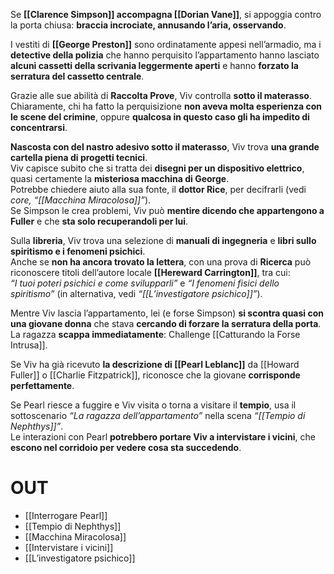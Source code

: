 Se **[[Clarence Simpson]] accompagna [[Dorian Vane]]**, si appoggia contro la porta chiusa: **braccia incrociate, annusando l’aria, osservando**.

I vestiti di **[[George Preston]]** sono ordinatamente appesi nell’armadio, ma i **detective della polizia** che hanno perquisito l’appartamento hanno lasciato **alcuni cassetti della scrivania leggermente aperti** e hanno **forzato la serratura del cassetto centrale**.

Grazie alle sue abilità di **Raccolta Prove**, Viv controlla **sotto il materasso**. Chiaramente, chi ha fatto la perquisizione **non aveva molta esperienza con le scene del crimine**, oppure **qualcosa in questo caso gli ha impedito di concentrarsi**.

**Nascosta con del nastro adesivo sotto il materasso**, Viv trova **una grande cartella piena di progetti tecnici**.  
Viv capisce subito che si tratta dei **disegni per un dispositivo elettrico**, quasi certamente la **misteriosa macchina di George**.  
Potrebbe chiedere aiuto alla sua fonte, il **dottor Rice**, per decifrarli (vedi _core, “[[Macchina Miracolosa]]”_).  
Se Simpson le crea problemi, Viv può **mentire dicendo che appartengono a Fuller** e che **sta solo recuperandoli per lui**.

Sulla **libreria**, Viv trova una selezione di **manuali di ingegneria** e **libri sullo spiritismo e i fenomeni psichici**.  
Anche se **non ha ancora trovato la lettera**, con una prova di **Ricerca** può riconoscere titoli dell’autore locale **[[Hereward Carrington]]**, tra cui:  
_“I tuoi poteri psichici e come svilupparli”_ e _“I fenomeni fisici dello spiritismo”_ (in alternativa, vedi _“[[L’investigatore psichico]]”_).

Mentre Viv lascia l’appartamento, lei (e forse Simpson) **si scontra quasi con una giovane donna** che stava **cercando di forzare la serratura della porta**.  
La ragazza **scappa immediatamente**: Challenge [[Catturando la Forse Intrusa]].

Se Viv ha già ricevuto **la descrizione di [[Pearl Leblanc]]** da [[Howard Fuller]] o [[Charlie Fitzpatrick]], riconosce che la giovane **corrisponde perfettamente**.

Se Pearl riesce a fuggire e Viv visita o torna a visitare il **tempio**, usa il sottoscenario _“La ragazza dell’appartamento”_ nella scena _“[[Tempio di Nephthys]]”_.  
Le interazioni con Pearl **potrebbero portare Viv a intervistare i vicini**, che **escono nel corridoio per vedere cosa sta succedendo**.

# OUT
- [[Interrogare Pearl]]
- [[Tempio di Nephthys]]
- [[Macchina Miracolosa]]
- [[Intervistare i vicini]]
- [[L’investigatore psichico]]